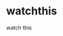 watchthis
=========

watch this



























































































































